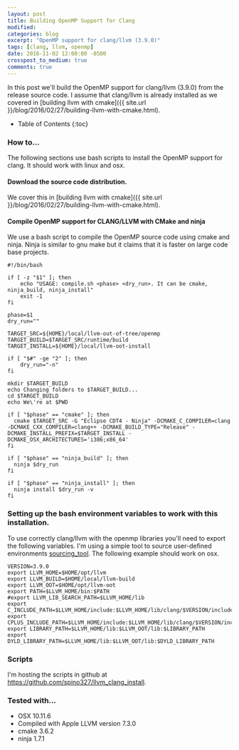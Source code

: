 ```yaml
---
layout: post
title: Building OpenMP Support for Clang
modified:
categories: blog
excerpt: "OpenMP support for clang/llvm (3.9.0)"
tags: [clang, llvm, openmp]
date: 2016-11-02 12:00:00 -0500
crosspost_to_medium: true
comments: true
---
```


In this post we'll build the OpenMP support for clang/llvm (3.9.0) from the release source code. I assume that clang/llvm is already installed as we covered in [building llvm with cmake]({{ site.url }}/blog/2016/02/27/building-llvm-with-cmake.html).

* Table of Contents
{:toc}

### How to...

The following sections use bash scripts to install the OpenMP support for clang. It should work with linux and osx.

#### Download the source code distribution.
We cover this in [building llvm with cmake]({{ site.url }}/blog/2016/02/27/building-llvm-with-cmake.html).

#### Compile OpenMP support for CLANG/LLVM with CMake and ninja

We use a bash script to compile the OpenMP source code using cmake and ninja. Ninja is similar to gnu make but it claims that it is faster on large code base projects.

    #!/bin/bash

    if [ -z "$1" ]; then
        echo "USAGE: compile.sh <phase> <dry_run>. It can be cmake, ninja_build, ninja_install"
        exit -1
    fi

    phase=$1
    dry_run=""

    TARGET_SRC=${HOME}/local/llvm-out-of-tree/openmp
    TARGET_BUILD=$TARGET_SRC/runtime/build
    TARGET_INSTALL=${HOME}/local/llvm-oot-install

    if [ "$#" -ge "2" ]; then
        dry_run="-n"
    fi

    mkdir $TARGET_BUILD
    echo Changing folders to $TARGET_BUILD...
    cd $TARGET_BUILD
    echo We\'re at $PWD

    if [ "$phase" == "cmake" ]; then
      cmake $TARGET_SRC -G "Eclipse CDT4 - Ninja" -DCMAKE_C_COMPILER=clang -DCMAKE_CXX_COMPILER=clang++ -DCMAKE_BUILD_TYPE="Release" -DCMAKE_INSTALL_PREFIX=$TARGET_INSTALL -DCMAKE_OSX_ARCHITECTURES='i386;x86_64'
    fi

    if [ "$phase" == "ninja_build" ]; then
      ninja $dry_run
    fi

    if [ "$phase" == "ninja_install" ]; then
      ninja install $dry_run -v
    fi

### Setting up the bash environment variables to work with this installation.

To use correctly clang/llvm with the openmp libraries you'll need to export the following variables. I'm using a simple tool to source user-defined environments <a target="null" href="https://github.com/spino327/sourcing_tool">sourcing_tool</a>. The following example should work on osx.

    VERSION=3.9.0
    export LLVM_HOME=$HOME/opt/llvm
    export LLVM_BUILD=$HOME/local/llvm-build
    export LLVM_OOT=$HOME/opt/llvm-oot
    export PATH=$LLVM_HOME/bin:$PATH
    #export LLVM_LIB_SEARCH_PATH=$LLVM_HOME/lib
    export C_INCLUDE_PATH=$LLVM_HOME/include:$LLVM_HOME/lib/clang/$VERSION/include:$LLVM_OOT/include:$C_INCLUDE_PATH
    export CPLUS_INCLUDE_PATH=$LLVM_HOME/include:$LLVM_HOME/lib/clang/$VERSION/include:$LLVM_OOT/include:$LLVM_HOME/include/c++/v1:$CPLUS_INCLUDE_PATH
    export LIBRARY_PATH=$LLVM_HOME/lib:$LLVM_OOT/lib:$LIBRARY_PATH
    export DYLD_LIBRARY_PATH=$LLVM_HOME/lib:$LLVM_OOT/lib:$DYLD_LIBRARY_PATH

### Scripts

I'm hosting the scripts in github at <a target="null" href="https://github.com/spino327/llvm_clang_install">https://github.com/spino327/llvm_clang_install</a>.

### Tested with...

* OSX 10.11.6
* Compiled with Apple LLVM version 7.3.0
* cmake 3.6.2
* ninja 1.7.1

